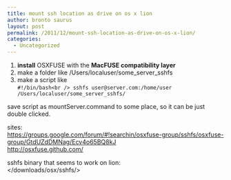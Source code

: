 ```yaml
---
title: mount ssh location as drive on os x lion
author: bronto saurus
layout: post
permalink: /2011/12/mount-ssh-location-as-drive-on-os-x-lion/
categories:
  - Uncategorized
---
```

1. **install** OSXFUSE with the **MacFUSE compatibility layer**  
2. make a folder like /Users/localuser/some\_server\_sshfs  
3. make a script like  
`#!/bin/bash<br />
sshfs user@server.com:/home/user /Users/localuser/some_server_sshfs/`

save script as mountServer.command to some place, so it can be just double clicked.

sites:  
<https://groups.google.com/forum/#!searchin/osxfuse-group/sshfs/osxfuse-group/GtdUZdDMNag/Ecv4o65BQ8kJ>  
<http://osxfuse.github.com/>

sshfs binary that seems to work on lion:  
</downloads/osx/sshfs/>